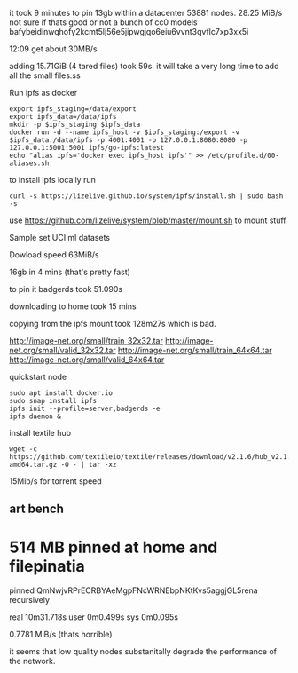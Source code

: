 
it took 9 minutes to pin 13gb within a datacenter 53881 nodes.
28.25 MiB/s
not sure if thats good or not
a bunch of cc0 models
bafybeidinwqhofy2kcmt5lj56e5jipwgjqo6eiu6vvnt3qvflc7xp3xx5i


12:09
get about 
30MB/s

adding 15.71GiB (4 tared files) took 59s. it will take a very long time to add all the small files.ss




Run ipfs as docker
```
export ipfs_staging=/data/export
export ipfs_data=/data/ipfs
mkdir -p $ipfs_staging $ipfs_data
docker run -d --name ipfs_host -v $ipfs_staging:/export -v $ipfs_data:/data/ipfs -p 4001:4001 -p 127.0.0.1:8080:8080 -p 127.0.0.1:5001:5001 ipfs/go-ipfs:latest
echo "alias ipfs='docker exec ipfs_host ipfs'" >> /etc/profile.d/00-aliases.sh
```

to install ipfs locally run

```
curl -s https://lizelive.github.io/system/ipfs/install.sh | sudo bash -s
```



use https://github.com/lizelive/system/blob/master/mount.sh to mount stuff


Sample set
UCI ml datasets

Dowload speed 63MiB/s

16gb in 4 mins (that's pretty fast)

to pin it badgerds took 51.090s

downloading to home took 15 mins

copying from the ipfs mount took 128m27s which is bad.









http://image-net.org/small/train_32x32.tar
http://image-net.org/small/valid_32x32.tar
http://image-net.org/small/train_64x64.tar
http://image-net.org/small/valid_64x64.tar


quickstart node 
```
sudo apt install docker.io
sudo snap install ipfs
ipfs init --profile=server,badgerds -e
ipfs daemon &
```



install textile hub
```
wget -c https://github.com/textileio/textile/releases/download/v2.1.6/hub_v2.1.6_linux-amd64.tar.gz -O - | tar -xz
````

15Mib/s for torrent speed


## art bench
# 514 MB pinned at home and filepinatia
pinned QmNwjvRPrECRBYAeMgpFNcWRNEbpNKtKvs5aggjGL5rena recursively

real	10m31.718s
user	0m0.499s
sys	0m0.095s

0.7781 MiB/s (thats horrible)

it seems that low quality nodes substanitally degrade the performance of the network.

